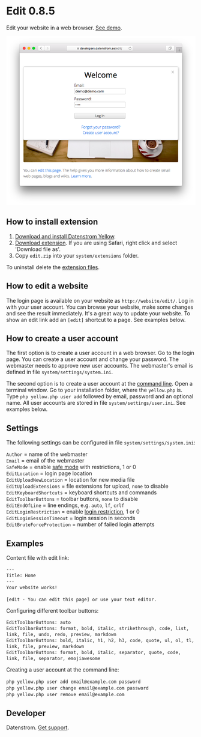 Edit 0.8.5
==========
Edit your website in a web browser. [See demo](https://developers.datenstrom.se).

<p align="center"><img src="edit-screenshot.png?raw=true" alt="Screenshot"></p>

## How to install extension

1. [Download and install Datenstrom Yellow](https://github.com/datenstrom/yellow/).
2. [Download extension](https://github.com/datenstrom/yellow-extensions/raw/master/zip/edit.zip). If you are using Safari, right click and select 'Download file as'.
3. Copy `edit.zip` into your `system/extensions` folder.

To uninstall delete the [extension files](extension.ini).

## How to edit a website

The login page is available on your website as `http://website/edit/`. Log in with your user account. You can browse your website, make some changes and see the result immediately. It's a great way to update your website. To show an edit link add an `[edit]` shortcut to a page. See examples below.

## How to create a user account

The first option is to create a user account in a web browser. Go to the login page. You can create a user account and change your password. The webmaster needs to approve new user accounts. The webmaster's email is defined in file `system/settings/system.ini`.

The second option is to create a user account at the [command line](https://github.com/datenstrom/yellow-extensions/tree/master/features/command). Open a terminal window. Go to your installation folder, where the `yellow.php` is. Type `php yellow.php user add` followed by email, password and an optional name. All user accounts are stored in file `system/settings/user.ini`. See examples below.

## Settings

The following settings can be configured in file `system/settings/system.ini`:

`Author` = name of the webmaster  
`Email` = email of the webmaster  
`SafeMode` = enable [safe mode](https://developers.datenstrom.se/help/security-configuration#safe-mode) with restrictions, 1 or 0  
`EditLocation` = login page location  
`EditUploadNewLocation` = location for new media file  
`EditUploadExtensions` = file extensions for upload, `none` to disable  
`EditKeyboardShortcuts` = keyboard shortcuts and commands  
`EditToolbarButtons` = toolbar buttons, `none` to disable  
`EditEndOfLine` = line endings, e.g. `auto`, `lf`, `crlf`  
`EditLoginRestriction` = enable [login restriction](https://developers.datenstrom.se/help/security-configuration#login-restriction), 1 or 0  
`EditLoginSessionTimeout` = login session in seconds  
`EditBruteForceProtection` = number of failed login attempts  

## Examples

Content file with edit link:

```
---
Title: Home
---
Your website works! 

[edit - You can edit this page] or use your text editor.  
```

Configuring different toolbar buttons:

```
EditToolbarButtons: auto 
EditToolbarButtons: format, bold, italic, strikethrough, code, list, link, file, undo, redo, preview, markdown
EditToolbarButtons: bold, italic, h1, h2, h3, code, quote, ul, ol, tl, link, file, preview, markdown
EditToolbarButtons: format, bold, italic, separator, quote, code, link, file, separator, emojiawesome
```

Creating a user account at the command line:
 
`php yellow.php user add email@example.com password`  
`php yellow.php user change email@example.com password`  
`php yellow.php user remove email@example.com`  

## Developer

Datenstrom. [Get support](https://developers.datenstrom.se/help/support).
